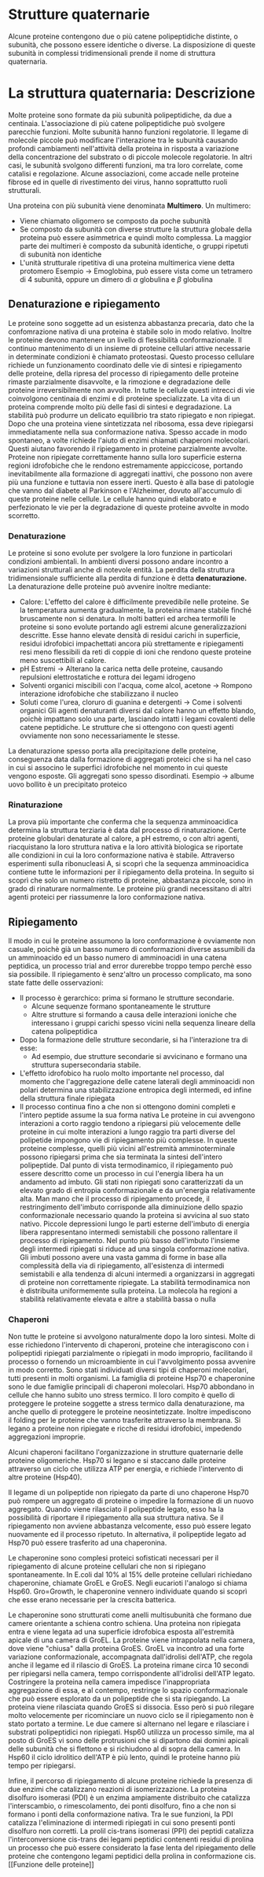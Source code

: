# Strutture quaternarie
Alcune proteine contengono due o più catene polipeptidiche distinte, o subunità, che possono essere identiche o diverse. La disposizione di queste subunità in complessi tridimensionali prende il nome di struttura quaternaria.

# La struttura quaternaria: Descrizione
Molte proteine sono formate da più subunità polipeptidiche, da due a centinaia. L'associazione di più catene polipeptidiche può svolgere parecchie funzioni. Molte subunità hanno funzioni regolatorie.
Il legame di molecole piccole può modificare l'interazione tra le subunità causando profondi cambiamenti nell'attività della proteina in risposta a variazione della concentrazione del substrato o di piccole molecole regolatorie.
In altri casi, le subunità svolgono differenti funzioni, ma tra loro correlate, come catalisi e regolazione.
Alcune associazioni, come accade nelle proteine fibrose ed in quelle di rivestimento dei virus, hanno soprattutto ruoli strutturali.

Una proteina con più subunità viene denominata **Multimero**.
Un multimero:
- Viene chiamato oligomero se composto da poche subunità
- Se composto da subunità con diverse strutture la struttura globale della proteina può essere asimmetrica e quindi molto complessa. La maggior parte dei multimeri è composto da subunità identiche, o gruppi ripetuti di subunità non identiche
- L'unità strutturale ripetitiva di una proteina multimerica viene detta protomero
Esempio -> Emoglobina, può essere vista come un tetramero di 4 subunità, oppure un dimero di $\alpha$ globulina e $\beta$ globulina

## Denaturazione e ripiegamento
Le proteine sono soggette ad un esistenza abbastanza precaria, dato che la confomrazione nativa di una proteina è stabile solo in modo relativo. Inoltre le proteine devono mantenere un livello di flessibilità conformazionale. Il continuo mantenimento di un insieme di proteine cellulari attive necessarie in determinate condizioni è chiamato proteostasi.
Questo processo cellulare richiede un funzionamento coordinato delle vie di sintesi e ripiegamento delle proteine, della ripresa del processo di ripiegamento delle proteine rimaste parzialmente disavvolte, e la rimozione e degradazione delle proteine irreversibilmente non avvolte. In tutte le cellule questi intrecci di vie coinvolgono centinaia di enzimi e di proteine specializzate.
La vita di un proteina comprende molto più delle fasi di sintesi e degradazione. La stabilità può produrre un delicato equilibrio tra stato ripiegato e non ripiegat. Dopo che una proteina viene sintetizzata nel ribosoma, essa deve ripiegarsi immediatamente nella sua conformazione nativa. Spesso accade in modo spontaneo, a volte richiede l'aiuto di enzimi chiamati chaperoni molecolari.
Questi aiutano favorendo il ripiegamento in proteine parzialmente avvolte.
Proteine non ripiegate correttamente hanno sulla loro superficie esterna regioni idrofobiche che le rendono estremamente appiccicose, portando inevitabilmente alla formazione di aggregati inattivi, che possono non avere più una funzione e tuttavia non essere inerti. Questo è alla base di patologie che vanno dal diabete al Parkinson e l'Alzheimer, dovuto all'accumulo di queste proteine nelle cellule.
Le cellule hanno quindi elaborato e perfezionato le vie per la degradazione di queste proteine avvolte in modo scorretto.

### Denaturazione
Le proteine si sono evolute per svolgere la loro funzione in particolari condizioni ambientali. In ambienti diversi possono andare incontro a variazioni strutturali anche di notevole entità.
La perdita della struttura tridimensionale sufficiente alla perdita di funzione è detta **denaturazione.**
La denaturazione delle proteine può avvenire inoltre mediante:
- Calore: L'effetto del calore è difficilmente prevedibile nelle proteine. Se la temperatura aumenta gradualmente, la proteina rimane stabile finché bruscamente non si denatura. In molti batteri ed archea termofili le proteine si sono evolute portando agli estremi alcune generalizzazioni descritte. Esse hanno elevate densità di residui carichi in superficie, residui idrofobici impachettati ancora più strettamente e ripiegamenti resi meno flessibili da reti di coppie di ioni che rendono queste proteine meno suscettibili al calore.
- pH Estremi -> Alterano la carica netta delle proteine, causando repulsioni elettrostatiche e rottura dei legami idrogeno
- Solventi organici miscibili con l'acqua, come alcol, acetone -> Rompono interazione idrofobiche che stabilizzano il nucleo
- Soluti come l'urea, cloruro di guanina e detergenti -> Come i solventi organici
Gli agenti denaturanti diversi dal calore hanno un effetto blando, poichè impattano solo una parte, lasciando intatti i legami covalenti delle catene peptidiche. Le strutture che si ottengono con questi agenti ovviamente non sono necessariamente le stesse.

La denaturazione spesso porta alla precipitazione delle proteine, conseguenza data dalla formazione di aggregati proteici che si ha nel caso in cui si associno le superfici idrofobiche nel momento in cui queste vengono esposte. Gli aggregati sono spesso disordinati.
Esempio -> albume uovo bollito è un precipitato proteico

### Rinaturazione
La prova più importante che conferma che la sequenza amminoacidica determina la struttura terziaria è data dal processo di rinaturazione.
Certe proteine globulari denaturate al calore, a pH estremo, o con altri agenti, riacquistano la loro struttura nativa e la loro attività biologica se riportate alle condizioni in cui la loro conformazione nativa è stabile.
Attraverso esperimenti sulla ribonucleasi A, si scoprì che la sequenza amminoacidica contiene tutte le informazioni per il ripiegamento della proteina. In seguito si scoprì che solo un numero ristretto di proteine, abbastanza piccole, sono in grado di rinaturare normalmente. Le proteine più grandi necessitano di altri agenti proteici per riassumenre la loro conformazione nativa.

## Ripiegamento
Il modo in cui le proteine assumono la loro conformazione è ovviamente non casuale, poichè già un basso numero di conformazioni diverse assumibili da un amminoacido ed un basso numero di amminoacidi in una catena peptidica, un processo trial and error durerebbe troppo tempo perchè esso sia possibile.
Il ripiegamento è senz'altro un processo complicato, ma sono state fatte delle osservazioni:
- Il processo è gerarchico: prima si formano le strutture secondarie.
	- Alcune sequenze formano spontaneamente le strutture
	- Altre strutture si formando a causa delle interazioni ioniche che interessano i gruppi carichi spesso vicini nella sequenza lineare della catena polipeptidica
- Dopo la formazione delle strutture secondarie, si ha l'interazione tra di esse:
	- Ad esempio, due strutture secondarie si avvicinano e formano una struttura supersecondaria stabile.
- L'effetto idrofobico ha ruolo molto importante nel processo, dal momento che l'aggregazione delle catene laterali degli amminoacidi non polari determina una stabilizzazione entropica degli intermedi, ed infine della struttura finale ripiegata
- Il processo continua fino a che non si ottengono domini completi e l'intero peptide assume la sua forma nativa
Le proteine in cui avvengono interazioni a corto raggio tendono a ripiegarsi più velocemente delle proteine in cui molte interazioni a lungo raggio tra parti diverse del polipetide impongono vie di ripiegamento più complesse.
In queste proteine complesse, quelli più vicini all'estremità amminoterminale possono ripiegarsi prima che sia terminata la sintesi dell'intero polipeptide.
Dal punto di vista termodinamico, il ripiegamento può essere descritto come un processo in cui l'energia libera ha un andamento ad imbuto.
Gli stati non ripiegati sono caratterizzati da un elevato grado di entropia conformazionale e da un'energia relativamente alta. Man mano che il processo di ripiegamento procede, il restringimento dell'imbuto corrisponde alla diminuizione dello spazio conformazionale necessario quando la proteina si avvicina al suo stato nativo.
Piccole depressioni lungo le parti esterne dell'imbuto di energia libera rappresentano intermedi semistabili che possono rallentare il processo di ripiegamento.
Nel punto più basso dell'imbuto l'insieme degli intermedi ripiegati si riduce ad una singola conformazione nativa.
Gli imbuti possono avere una vasta gamma di forme in base alla complessità della via di ripiegamento, all'esistenza di intermedi semistabili e alla tendenza di alcuni intermedi a organizzarsi in aggregati di proteine non correttamente ripiegate. La stabilità termodinamica non è distribuita uniformemente sulla proteina. La molecola ha regioni a stabilità relativamente elevata e altre a stabilità bassa o nulla


### Chaperoni
Non tutte le proteine si avvolgono naturalmente dopo la loro sintesi. Molte di esse richiedono l'intervento di chaperoni, proteine che interagiscono con i polipeptidi ripiegati parzialmente o ripiegati in modo improprio, facilitando il processo o fornendo un microambiente in cui l'avvolgimento possa avvenire in modo corretto. Sono stati individuati diversi tipi di chaperoni molecolari, tutti presenti in molti organismi.
La famiglia di proteine Hsp70 e chaperonine sono le due famiglie principali di chaperoni molecolari.
Hsp70 abbondano in cellule che hanno subito uno stress termico. Il loro compito è quello di proteggere le proteine soggette a stress termico dalla denaturazione, ma anche quello di proteggere le proteine neosintetizzate.
Inoltre impediscono il folding per le proteine che vanno trasferite attraverso la membrana.
Si legano a proteine non ripiegate e ricche di residui idrofobici, impedendo aggregazioni improprie.

Alcuni chaperoni facilitano l'organizzazione in strutture quaternarie delle proteine oligomeriche.
Hsp70 si legano e si staccano dalle proteine attraverso un ciclo che utilizza ATP per energia, e richiede l'intervento di altre proteine (Hsp40).

Il legame di un polipeptide non ripiegato da parte di uno chaperone Hsp70 può rompere un aggregato di proteine o impedire la formazione di un nuovo aggregato.
Quando viene rilasciato il polipeptide legato, esso ha la possibilità di riportare il ripiegamento alla sua struttura nativa. Se il ripiegamento non avviene abbastanza velcomente, esso può essere legato nuovamente ed il processo ripetuto. In alternativa, il polipeptide legato ad Hsp70 può essere trasferito ad una chaperonina.

Le chaperonine sono complesi proteici sofisticati necessari per il ripiegamento di alcune proteine cellulari che non si ripiegano spontaneamente.
In E.coli dal 10% al 15% delle proteine cellulari richiedano chaperonine, chiamate GroEL e GroES.
Negli eucarioti l'analogo si chiama Hsp60.
Gro=Growth, le chaperonine vennero individuate quando si scoprì che esse erano necessarie per la crescita batterica.

Le chaperonine sono strutturati come anelli multisubunità che formano due camere orientante a schiena contro schiena. 
Una proteina non ripiegata entra e viene legata ad una superficie idrofobica esposta all'estremità apicale di una camera di GroEL. La proteine viene intrappolata nella camera, dove viene "chiusa" dalla proteina GroES.
GroEL va incontro ad una forte variazione conformazionale, accompagnata dall'idrolisi dell'ATP, che regola anche il legame ed il rilascio di GroES. La proteina rimane circa 10 secondi per ripiegarsi nella camera, tempo corrispondente all'idrolisi dell'ATP legato. Costringere la proteina nella camera impedisce l'inappropriata aggregazione di essa, e al contempo, restringe lo spazio conformazionale che può essere esplorato da un polipeptide che si sta ripiegando. 
La proteina viene rilasciata quando GroES si dissocia. Esso però si può rilegare molto velocemente per ricominciare un nuovo ciclo se il ripiegamento non è stato portato a termine.
Le due camere si alternano nel legare e rilasciare i substrati polipeptidici non ripiegati.
Hsp60 utilizza un processo simile, ma al posto di GroES vi sono delle protrusioni che si dipartono dai domini apicali delle subunità che si flettono e si richiudono al di sopra della camera. In Hsp60 il ciclo idrolitico dell'ATP è più lento, quindi le proteine hanno più tempo per ripiegarsi.

Infine, il percorso di ripiegamento di alcune proteine richiede la presenza di due enzimi che catalizzano reazioni di isomerizzazione.
La proteina disolfuro isomerasi (PDI) è un enzima ampiamente distribuito che catalizza l'interscambio, o rimescolamento, dei ponti disolfuro, fino a che non si formano i ponti della conformazione nativa.
Tra le sue funzioni, la PDI catalizza l'eliminazione di intermedi ripiegati in cui sono presenti ponti disolfuro non corretti. La prolil cis-trans isomerasi (PPI) dei peptidi catalizza l'interconversione cis-trans dei legami peptidici contenenti residui di prolina un processo che può essere considerato la fase lenta del ripiegamento delle proteine che contengono legami peptidici della prolina in conformazione cis.
[[Funzione delle proteine]]
